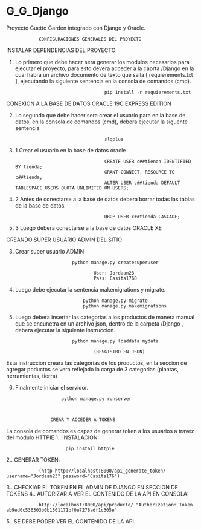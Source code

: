 # G_G_Django
Proyecto Guetto Garden integrado con Django y Oracle.

                CONFIGURACIONES GENERALES DEL PROYECTO

INSTALAR DEPENDENCIAS DEL PROYECTO

1. Lo primero que debe hacer sera generar los modulos necesarios para ejecutar el proyecto, para esto devera acceder a la caprta /Django en la cual habra un archivo documento de texto que salla [    requierements.txt   ], ejecutando la siguiente sentencia en la consola de comandos (cmd).

                                        pip install -r requierements.txt      

CONEXION A LA BASE DE DATOS ORACLE 19C EXPRESS EDITION

2. Lo segundo que debe hacer sera crear el usuario para en la base de datos, en la consola de comandos (cmd), debera ejecutar la siguente sentencia 

                                        slqplus 


2. 1 Crear el usuario en la base de datos oracle

                                        CREATE USER c##tienda IDENTIFIED BY tienda;
                                        GRANT CONNECT, RESOURCE TO c##tienda;
                                        ALTER USER c##tienda DEFAULT TABLESPACE USERS QUOTA UNLIMITED ON USERS;


2. 2 Antes de conectarse a la base de datos debera borrar todas las tablas de la base de datos.

                                        DROP USER c##tienda CASCADE;


2. 3 Luego debera conectarse a la base de datos ORACLE XE

CREANDO SUPER USUARIO ADMIN DEL SITIO

3. Crear super usuario ADMIN

                            python manage.py createsuperuser

                                    User: Jordaan23
                                    Pass: Casita1760


4. Luego debe ejecutar la sentencia makemigrations y migrate.

                                python manage.py migrate
                                python manage.py makemigrations


5. Luego debera insertar las categorias a los productos de manera manual que se encunetra en un archivo json, dentro de la carpeta /Django , debera ejecutar la siguiente instruccion.

                            python manage.py loaddata mydata

                                    (RESGISTRO EN JSON)

Esta instruccion creara las categorias de los productos, en la seccion de agregar poductos se vera reflejado la carga de 3 categorias (plantas, herramientas, tierra)

6. Finalmente iniciar el servidor.

                        python manage.py runserver



                    CREAR Y ACCEDER A TOKENS

La consola de comandos es capaz de generar token a los usuarios a travez del modulo HTTPIE 
1.. INSTALACION:

                          pip install httpie


2.. GENERAR TOKEN:

                (http http://localhost:8000/api_generate_token/ username="Jordaan23" password="Casita176")


3.. CHECKIAR EL TOKEN EN EL ADMIN DE DJANGO EN SECCION DE TOKENS
4.. AUTORIZAR A VER EL CONTENIDO DE LA API EN CONSOLA:

                http://localhost:8000/api/producto/ "Authorization: Token ab9ed0c536303b0b1501171bf0e7278adf1c305e"
5.. SE DEBE PODER VER EL CONTENIDO DE LA API.